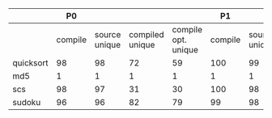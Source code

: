 |            |        P0 |        |    |             |            P1    |     |    |       |
|------------|-----------|--------|----|-------------|------------------|-----|----|-------|
|            | compile|     source unique | compiled unique | compile opt. unique         |    compile|     source unique | compiled unique | compile opt. unique         |
|quicksort   |        98 |     98 | 72 | 59          |            100   |  99 | 34 | 25    |
|md5         |        1  |     1  | 1  | 1           |            1     |  1  | 1  | 1     |
|scs         |        98 |     97 | 31 | 30          |            100   |  98 | 21 | 21    |
|sudoku      |        96 |     96 | 82 | 79          |            99    |  98 | 63 | 61    |
